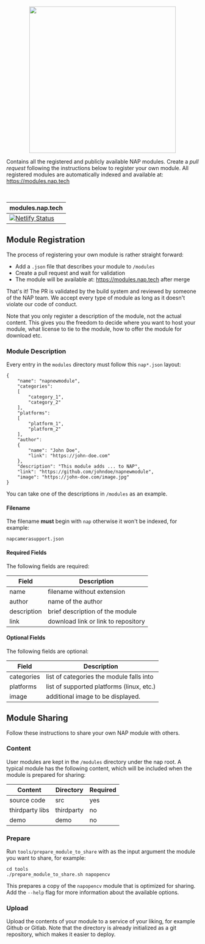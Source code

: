 <br>
<p align="center">
  <img width=384 src="https://download.nap.tech/identity/svg/logos/nap_logo_blue.svg">
</p>

Contains all the registered and publicly available NAP modules. Create a *pull request* following the instructions below to register your own module. All registered modules are automatically indexed and available at: https://modules.nap.tech

<br>

| modules.nap.tech                                                                                                                                                                   |
------------------------------------------------------------------------------------------------------------------------------------------------------------------------------------|
| [![Netlify Status](https://api.netlify.com/api/v1/badges/90424c1c-65ad-4635-b37e-f068853dac2c/deploy-status)](https://app.netlify.com/sites/modules-nap-tech/deploys/?branch=main) |


## Module Registration

The process of registering your own module is rather straight forward:

- Add a `.json` file that describes your module to `/modules`
- Create a pull request and wait for validation
- The module will be available at: https://modules.nap.tech after merge

That's it! The PR is validated by the build system and reviewed by someone of the NAP team.
We accept every type of module as long as it doesn't violate our code of conduct. 

Note that you only register a description of the module, not the actual content. This gives you the freedom to  decide where you want to host your module, what license to tie to the module, how to offer the module for download etc.

### Module Description

Every entry in the `modules` directory must follow this `nap*.json` layout:

```
{
    "name": "napnewmodule",
    "categories":
    [
        "category_1",
        "category_2"
    ],
    "platforms":
    [
        "platform_1",
        "platform_2"
    ],
    "author":
    {
        "name": "John Doe",
        "link": "https://john-doe.com"
    },
    "description": "This module adds ... to NAP",
    "link": "https://github.com/johndoe/napnewmodule",
    "image": "https://john-doe.com/image.jpg"
}
```

You can take one of the descriptions in `/modules` as an example. 

#### Filename

The filename **must** begin with `nap` otherwise it won't be indexed, for example:

```
napcamerasupport.json
```

#### Required Fields

The following fields are required:

| Field        | Description                         
|--------------|-------------------------------------|
| name         | filename without extension          |
| author       | name of the author                  |
| description  | brief description of the module     |
| link         | download link or link to repository |


#### Optional Fields

The following fields are optional:

| Field      | Description                               
|------------|-------------------------------------------|
| categories | list of categories the module falls into  |
| platforms  | list of supported platforms (linux, etc.) |
| image      | additional image to be displayed.         |

## Module Sharing

Follow these instructions to share your own NAP module with others.

### Content

User modules are kept in the `/modules` directory under the nap root. A typical module has the following content, which will be included when the module is prepared for sharing:

| Content         |  Directory | Required |
|-----------------|-----------|---------|
| source code     |        src |      yes |
| thirdparty libs | thirdparty |       no |
| demo            |       demo |       no |

### Prepare

Run `tools/prepare_module_to_share` with as the input argument the module you want to share, for example:
```
cd tools
./prepare_module_to_share.sh napopencv
```

This prepares a copy of the `napopencv` module that is optimized for sharing. Add the `--help` flag for more information about the available options. 

### Upload

Upload the contents of your module to a service of your liking, for example Github or Gitlab. Note that the directory is already initialized as a git repository, which makes it easier to deploy. 